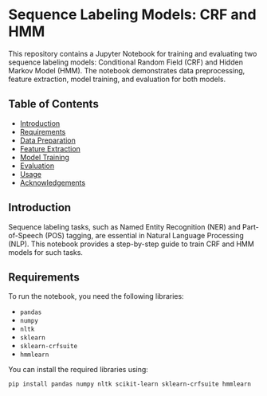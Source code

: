 # Sequence Labeling Models: CRF and HMM

This repository contains a Jupyter Notebook for training and evaluating two sequence labeling models: Conditional Random Field (CRF) and Hidden Markov Model (HMM). The notebook demonstrates data preprocessing, feature extraction, model training, and evaluation for both models.

## Table of Contents

- [Introduction](#introduction)
- [Requirements](#requirements)
- [Data Preparation](#data-preparation)
- [Feature Extraction](#feature-extraction)
- [Model Training](#model-training)
- [Evaluation](#evaluation)
- [Usage](#usage)
- [Acknowledgements](#acknowledgements)

## Introduction

Sequence labeling tasks, such as Named Entity Recognition (NER) and Part-of-Speech (POS) tagging, are essential in Natural Language Processing (NLP). This notebook provides a step-by-step guide to train CRF and HMM models for such tasks.

## Requirements

To run the notebook, you need the following libraries:

- `pandas`
- `numpy`
- `nltk`
- `sklearn`
- `sklearn-crfsuite`
- `hmmlearn`

You can install the required libraries using:

```bash
pip install pandas numpy nltk scikit-learn sklearn-crfsuite hmmlearn
